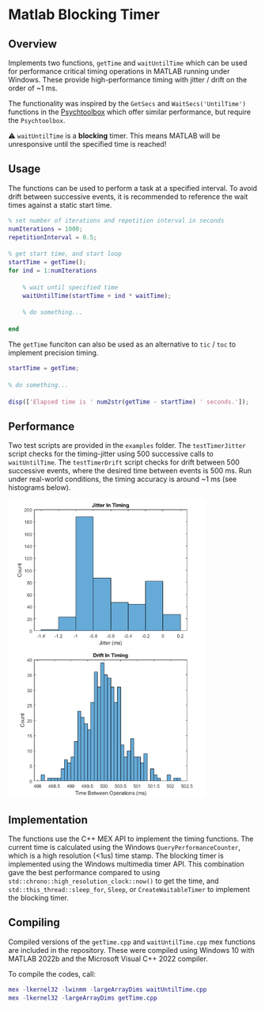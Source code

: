 # Matlab Blocking Timer

## Overview

Implements two functions, `getTime` and `waitUntilTime` which can be used for performance critical timing operations in MATLAB running under Windows. These provide high-performance timing with jitter / drift on the order of ~1 ms.

The functionality was inspired by the `GetSecs` and `WaitSecs('UntilTime')` functions in the [Psychtoolbox](http://psychtoolbox.org/) which offer similar performance, but require the `Psychtoolbox`.

:warning: `waitUntilTime` is a **blocking** timer. This means MATLAB will be unresponsive until the specified time is reached!

## Usage

The functions can be used to perform a task at a specified interval. To avoid drift between successive events, it is recommended to reference the wait times against a static start time.

```matlab
% set number of iterations and repetition interval in seconds
numIterations = 1000;
repetitionInterval = 0.5;

% get start time, and start loop
startTime = getTime();
for ind = 1:numIterations

    % wait until specified time
    waitUntilTime(startTime + ind * waitTime);

    % do something...

end
```

The `getTime` funciton can also be used as an alternative to `tic` / `toc` to implement precision timing.

```matlab
startTime = getTime;

% do something...

disp(['Elapsed time is ' num2str(getTime - startTime) ' seconds.']);
```

## Performance

Two test scripts are provided in the `examples` folder. The `testTimerJitter` script checks for the timing-jitter using 500 successive calls to `waitUntilTime`. The `testTimerDrift` script checks for drift between 500 successive events, where the desired time between events is 500 ms. Run under real-world conditions, the timing accuracy is around ~1 ms (see histograms below).

<img src="examples/testTimerJitter.png" width="400"  /> <img src="examples/testTimerDrift.png" width="400"  />

## Implementation

The functions use the C++ MEX API to implement the timing functions. The current time is calculated using the Windows `QueryPerformanceCounter`, which is a high resolution (<1us) time stamp. The blocking timer is implemented using the Windows multimedia timer API. This combination gave the best performance compared to using `std::chrono::high_resolution_clock::now()` to get the time, and `std::this_thread::sleep_for`, `Sleep`, or `CreateWaitableTimer` to implement the blocking timer.

## Compiling

Compiled versions of the `getTime.cpp` and `waitUntilTime.cpp` mex functions are included in the repository. These were compiled using Windows 10 with MATLAB 2022b and the Microsoft Visual C++ 2022 compiler.

To compile the codes, call:

```matlab
mex -lkernel32 -lwinmm -largeArrayDims waitUntilTime.cpp
mex -lkernel32 -largeArrayDims getTime.cpp
```
